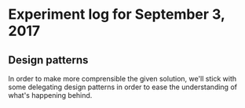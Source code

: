 # Experiment log for September 3, 2017
## Design patterns
In order to make more comprensible the given solution, we'll stick with some delegating design patterns in order to ease the understanding of what's happening behind.